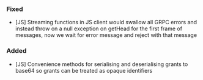 ### Fixed
- [JS] Streaming functions in JS client would swallow all GRPC errors and instead throw on a null exception on getHead for the first frame of messages, now we wait for error message and reject with that message

### Added
- [JS] Convenience methods for serialising and deserialising grants to base64 so grants can be treated as opaque identifiers

